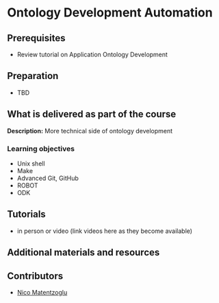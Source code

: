 # Ontology Development Automation

## Prerequisites
- Review tutorial on Application Ontology Development

## Preparation
- TBD

## What is delivered as part of the course

**Description:**  More technical side of ontology development

### Learning objectives
- Unix shell
- Make
- Advanced Git, GitHub
- ROBOT
- ODK

## Tutorials
- in person or video (link videos here as they become available)

## Additional materials and resources

## Contributors
- [Nico Matentzoglu](https://orcid.org/0000-0002-7356-1779)